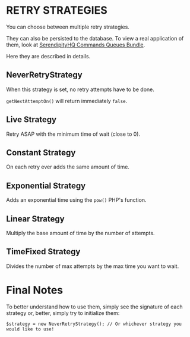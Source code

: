 # RETRY STRATEGIES

You can choose between multiple retry strategies.

They can also be persisted to the database. To view a real application of them, look at
 [SerendipityHQ Commands Queues Bundle](https://github.com/Aerendir/bundle-commands-queues).

Here they are described in details.

## NeverRetryStrategy

When this strategy is set, no retry attempts have to be done.

`getNextAttemptOn()` will return immediately `false`.

## Live Strategy

Retry ASAP with the minimum time of wait (close to 0).

## Constant Strategy

On each retry ever adds the same amount of time.

## Exponential Strategy

Adds an exponential time using the `pow()` PHP's function.

## Linear Strategy

Multiply the base amount of time by the number of attempts.

## TimeFixed Strategy

Divides the number of max attempts by the max time you want to wait.

# Final Notes

To better understand how to use them, simply see the signature of each strategy or, better, simply try to initialize
 them:
 
    $strategy = new NeverRetryStrategy(); // Or whichever strategy you would like to use!
